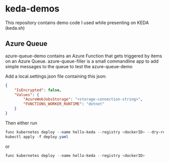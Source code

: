 # keda-demos
This repository contains demo code I used while presenting on KEDA (keda.sh)

## Azure Queue
azure-queue-demo contains an Azure Function that gets triggered by items on an Azure Queue. azure-queue-filler is a small commandline app to add simple messages to the queue to test the azure-queue-demo

Add a local.settings.json file containing this json:
```json
{
    "IsEncrypted": false,
    "Values": {
        "AzureWebJobsStorage": "<storage-connection-string>",
        "FUNCTIONS_WORKER_RUNTIME": "dotnet"
    }
}
```

Then either run
```powershell
func kubernetes deploy --name hello-keda --registry <dockerID> --dry-run > deploy.yaml
kubectl apply -f deploy.yaml
```
or
```powershell
func kubernetes deploy --name hello-keda --registry <dockerID>
```